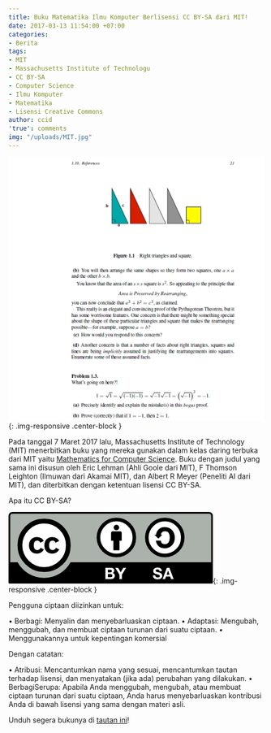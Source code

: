 ```yaml
---
title: Buku Matematika Ilmu Komputer Berlisensi CC BY-SA dari MIT!
date: 2017-03-13 11:54:00 +07:00
categories:
- Berita
tags:
- MIT
- Massachusetts Institute of Technologu
- CC BY-SA
- Computer Science
- Ilmu Komputer
- Matematika
- Lisensi Creative Commons
author: ccid
'true': comments
img: "/uploads/MIT.jpg"
---
```


![MIT.jpg](/uploads/MIT.jpg){: .img-responsive .center-block }

Pada tanggal 7 Maret 2017 lalu, Massachusetts Institute of Technology (MIT) menerbitkan buku yang mereka gunakan dalam kelas daring terbuka dari MIT yaitu [Mathematics for Computer Science](https://ocw.mit.edu/courses/electrical-engineering-and-computer-science/6-042j-mathematics-for-computer-science-fall-2010/index.htm). Buku dengan judul yang sama ini disusun oleh Eric Lehman (Ahli Goole dari MIT), F Thomson Leighton (Ilmuwan dari Akamai MIT), dan Albert R Meyer (Peneliti AI dari MIT), dan diterbitkan dengan ketentuan lisensi CC BY-SA.

Apa itu CC BY-SA?

![by-sa-aa61b0.png](/uploads/by-sa-aa61b0.png){: .img-responsive .center-block }

Pengguna ciptaan diizinkan untuk:

•  Berbagi: Menyalin dan menyebarluaskan ciptaan.
•  Adaptasi: Mengubah, menggubah, dan membuat ciptaan turunan dari suatu ciptaan. 
•  Menggunakannya untuk kepentingan komersial 

Dengan catatan:

• Atribusi: Mencantumkan nama yang sesuai, mencantumkan tautan terhadap lisensi, dan menyatakan (jika ada) perubahan yang dilakukan.
• BerbagiSerupa: Apabila Anda menggubah, mengubah, atau membuat ciptaan turunan dari suatu ciptaan, Anda harus menyebarluaskan kontribusi Anda di bawah lisensi yang sama dengan materi asli.

Unduh segera bukunya di [tautan ini](https://courses.csail.mit.edu/6.042/spring17/mcs.pdf)!